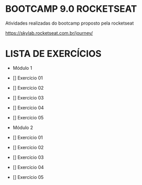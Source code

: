 #  BOOTCAMP 9.0 ROCKETSEAT

Atividades realizadas do bootcamp proposto pela rocketseat

https://skylab.rocketseat.com.br/journey/

# LISTA DE EXERCÍCIOS

- Módulo 1

- [] Exercício 01
- [] Exercício 02
- [] Exercício 03
- [] Exercício 04
- [] Exercício 05

- Módulo 2

- [] Exercício 01
- [] Exercício 02
- [] Exercício 03
- [] Exercício 04
- [] Exercício 05